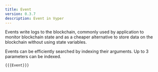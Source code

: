 ```yaml
---
title: Event
version: 0.3.7
description: Event in Vyper
---
```


Events write logs to the blockchain, commonly used by application to monitor blockchain state and as a cheaper alternative to store data on the blockchain without using state variables.

Events can be efficiently searched by indexing their arguments. Up to 3 parameters can be indexed.

```vyper
{{{Event}}}
```
